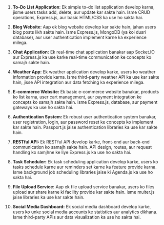 

1. **To-Do List Application:** Ek simple to-do list application develop karna, jisme users tasks add, delete, aur update kar sakte hain. Isme CRUD operations, Express.js, aur basic HTML/CSS ka use ho sakta hai.

2. **Blog Website:** Aap ek blog website develop kar sakte hain, jahan users blog posts likh sakte hain. Isme Express.js, MongoDB (ya koi dusri database), aur user authentication implement karne ka experience milega.

3. **Chat Application:** Ek real-time chat application banakar aap Socket.IO aur Express.js ka use karke real-time communication ke concepts ko samajh sakte hain.

4. **Weather App:** Ek weather application develop karke, users ko weather information provide karna. Isme third-party weather API ka use kar sakte hain, jisse API integration aur data fetching ka experience milega.

5. **E-commerce Website:** Ek basic e-commerce website banakar, products ko list karna, user cart management, aur payment integration ke concepts ko samajh sakte hain. Isme Express.js, database, aur payment gateways ka use ho sakta hai.

6. **Authentication System:** Ek robust user authentication system banakar, user registration, login, aur password reset ke concepts ko implement kar sakte hain. Passport.js jaise authentication libraries ka use kar sakte hain.

7. **RESTful API:** Ek RESTful API develop karke, front-end aur back-end communication ko samajh sakte hain. API design, routes, aur request handling ko samjhne ke liye Express.js ka use ho sakta hai.

8. **Task Scheduler:** Ek task scheduling application develop karke, users ko tasks schedule karne aur reminders set karne ka feature provide karna. Isme background job scheduling libraries jaise ki Agenda.js ka use ho sakta hai.

9. **File Upload Service:** Aap ek file upload service banakar, users ko files upload aur share karne ki facility provide kar sakte hain. Isme multer.js jaise libraries ka use kar sakte hain.

10. **Social Media Dashboard:** Ek social media dashboard develop karke, users ko unke social media accounts ke statistics aur analytics dikhana. Isme third-party APIs aur data visualization ka use ho sakta hai.

